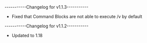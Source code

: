 -----------Changelog for v1.1.3-----------

- Fixed that Command Blocks are not able to execute /v by default

-----------Changelog for v1.1.2-----------

- Updated to 1.18